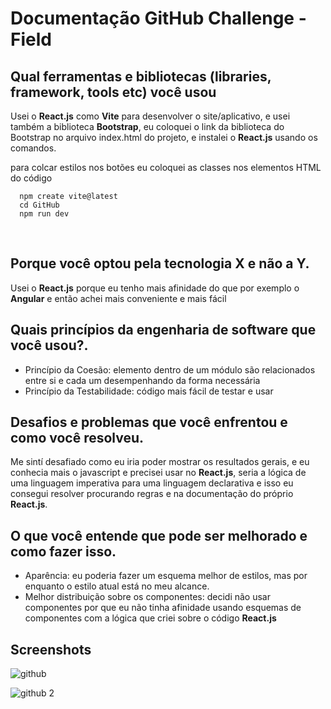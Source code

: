 # Documentação GitHub Challenge - Field

## Qual ferramentas e bibliotecas (libraries, framework, tools etc) você usou
Usei o **React.js** como **Vite** para desenvolver o site/aplicativo, e usei também a biblioteca **Bootstrap**,
eu coloquei o link da biblioteca do Bootstrap no arquivo index.html do projeto, e instalei o **React.js** usando os comandos.

para colcar estilos nos botões eu coloquei as classes nos elementos HTML do código
<br>
```
  npm create vite@latest
  cd GitHub
  npm run dev
```
<br>

## Porque você optou pela tecnologia X e não a Y.
Usei o **React.js** porque eu tenho mais afinidade do que por exemplo o **Angular** e então achei mais conveniente e mais fácil




## Quais princípios da engenharia de software que você usou?.
 - Princípio da Coesão: elemento dentro de um módulo são relacionados entre si e cada um desempenhando da forma necessária
 - Princípio da Testabilidade: código mais fácil de testar e usar




## Desafios e problemas que você enfrentou e como você resolveu.
Me sintí desafiado como eu iria poder mostrar os resultados gerais, e eu conhecia mais o javascript e precisei usar no **React.js**, seria a lógica de uma linguagem imperativa para uma linguagem declarativa e isso eu consegui resolver procurando regras e na documentação do próprio **React.js**.




## O que você entende que pode ser melhorado e como fazer isso.
- Aparência: eu poderia fazer um esquema melhor de estilos, mas por enquanto o estilo atual está no meu alcance.
- Melhor distribuição sobre os componentes: decidi não usar componentes por que eu não tinha afinidade usando esquemas de componentes com a lógica que criei sobre o código **React.js**

## Screenshots
![github](https://github.com/FelipeKauanG/valinor/assets/144256901/d949be81-8084-4e76-93d0-24f6e1d232f5)

![github 2](https://github.com/FelipeKauanG/valinor/assets/144256901/dc858b12-e522-46bd-854d-2a9aee5f8c6d)



